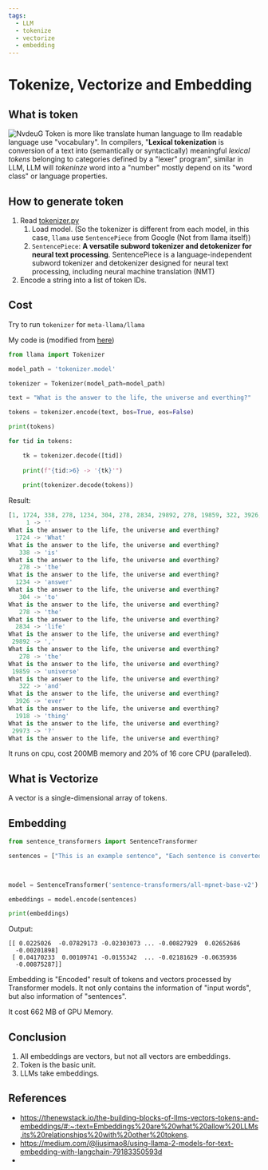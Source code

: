 ```yaml
---
tags:
  - LLM
  - tokenize
  - vectorize
  - embedding
---
```

# Tokenize, Vectorize and Embedding
## What is token
![NvdeuG](https://webresources.aaaab3n.moe/uPic/NvdeuG.png)
Token is more like translate human language to llm readable language use "vocabulary". In compilers, "**Lexical tokenization** is conversion of a text into (semantically or syntactically) meaningful _lexical tokens_ belonging to categories defined by a "lexer" program", similar in LLM, LLM will *tokeninze* word into a "number" mostly depend on its "word class" or language properties. 

## How to generate token

1. Read [tokenizer.py](https://github.com/meta-llama/llama/blob/54c22c0d63a3f3c9e77f43a6a3041c00018f4964/llama/tokenizer.py#L14)
	1. Load model. (So the tokenizer is different from each model, in this case, `llama` use `SentencePiece` from Google (Not from llama itself))
	2. `SentencePiece`: **A versatile subword tokenizer and detokenizer for neural text processing**. SentencePiece is a language-independent subword tokenizer and detokenizer designed for neural text processing, including neural machine translation (NMT)
2. Encode a string into a list of token IDs.

## Cost 
Try to run `tokenizer` for `meta-llama/llama`

My code is (modified from [here](https://gist.github.com/slaren/9f26fc4cb24685d42601b1d91d70a13a))
```python
from llama import Tokenizer

model_path = 'tokenizer.model'

tokenizer = Tokenizer(model_path=model_path)

text = "What is the answer to the life, the universe and everthing?"

tokens = tokenizer.encode(text, bos=True, eos=False)

print(tokens)

for tid in tokens:

	tk = tokenizer.decode([tid])
	
	print(f"{tid:>6} -> '{tk}'")
	
	print(tokenizer.decode(tokens))
```

Result:

```python
[1, 1724, 338, 278, 1234, 304, 278, 2834, 29892, 278, 19859, 322, 3926, 1918, 29973]
     1 -> ''
What is the answer to the life, the universe and everthing?
  1724 -> 'What'
What is the answer to the life, the universe and everthing?
   338 -> 'is'
What is the answer to the life, the universe and everthing?
   278 -> 'the'
What is the answer to the life, the universe and everthing?
  1234 -> 'answer'
What is the answer to the life, the universe and everthing?
   304 -> 'to'
What is the answer to the life, the universe and everthing?
   278 -> 'the'
What is the answer to the life, the universe and everthing?
  2834 -> 'life'
What is the answer to the life, the universe and everthing?
 29892 -> ','
What is the answer to the life, the universe and everthing?
   278 -> 'the'
What is the answer to the life, the universe and everthing?
 19859 -> 'universe'
What is the answer to the life, the universe and everthing?
   322 -> 'and'
What is the answer to the life, the universe and everthing?
  3926 -> 'ever'
What is the answer to the life, the universe and everthing?
  1918 -> 'thing'
What is the answer to the life, the universe and everthing?
 29973 -> '?'
What is the answer to the life, the universe and everthing?
```

It runs on cpu, cost 200MB memory and 20% of 16 core CPU (paralleled).

## What is Vectorize
A vector is a single-dimensional array of tokens.

## Embedding
```python
from sentence_transformers import SentenceTransformer

sentences = ["This is an example sentence", "Each sentence is converted"]

  

model = SentenceTransformer('sentence-transformers/all-mpnet-base-v2')

embeddings = model.encode(sentences)

print(embeddings)
```

Output:
```
[[ 0.0225026  -0.07829173 -0.02303073 ... -0.00827929  0.02652686
  -0.00201898]
 [ 0.04170233  0.00109741 -0.0155342  ... -0.02181629 -0.0635936
  -0.00875287]]
```

Embedding is "Encoded" result of tokens and vectors processed by Transformer models. It not only contains the information of "input words", but also information of "sentences".

It cost 662 MB of GPU Memory.

## Conclusion
1. All embeddings are vectors, but not all vectors are embeddings.
2. Token is the basic unit.
3. LLMs take embeddings.

## References
- https://thenewstack.io/the-building-blocks-of-llms-vectors-tokens-and-embeddings/#:~:text=Embeddings%20are%20what%20allow%20LLMs,its%20relationships%20with%20other%20tokens.
- https://medium.com/@liusimao8/using-llama-2-models-for-text-embedding-with-langchain-79183350593d
- 